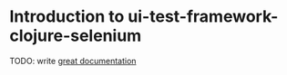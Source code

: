 # Introduction to ui-test-framework-clojure-selenium

TODO: write [great documentation](http://jacobian.org/writing/what-to-write/)
